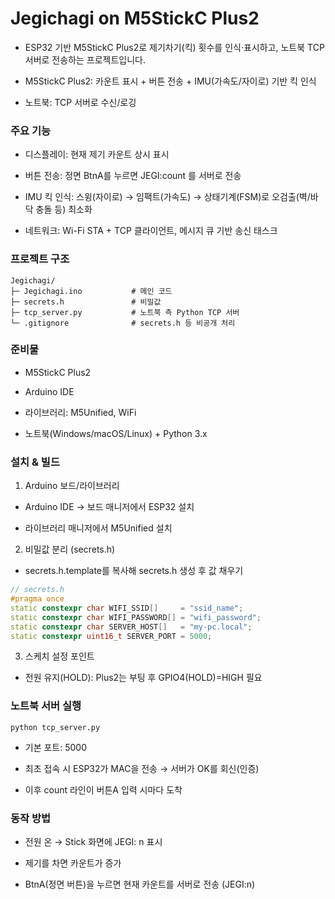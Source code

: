 # Jegichagi on M5StickC Plus2

- ESP32 기반 M5StickC Plus2로 제기차기(킥) 횟수를 인식·표시하고, 노트북 TCP 서버로 전송하는 프로젝트입니다.

- M5StickC Plus2: 카운트 표시 + 버튼 전송 + IMU(가속도/자이로) 기반 킥 인식

- 노트북: TCP 서버로 수신/로깅

### 주요 기능

- 디스플레이: 현재 제기 카운트 상시 표시

- 버튼 전송: 정면 BtnA를 누르면 JEGI:count 를 서버로 전송

- IMU 킥 인식: 스윙(자이로) → 임팩트(가속도) → 상태기계(FSM)로 오검출(벽/바닥 충돌 등) 최소화

- 네트워크: Wi-Fi STA + TCP 클라이언트, 메시지 큐 기반 송신 태스크


### 프로젝트 구조
```
Jegichagi/
├─ Jegichagi.ino           # 메인 코드
├─ secrets.h               # 비밀값
├─ tcp_server.py           # 노트북 측 Python TCP 서버
└─ .gitignore              # secrets.h 등 비공개 처리
```

### 준비물

- M5StickC Plus2

- Arduino IDE

- 라이브러리: M5Unified, WiFi

- 노트북(Windows/macOS/Linux) + Python 3.x

### 설치 & 빌드
1) Arduino 보드/라이브러리

- Arduino IDE → 보드 매니저에서 ESP32 설치

- 라이브러리 매니저에서 M5Unified 설치

2) 비밀값 분리 (secrets.h)

- secrets.h.template를 복사해 secrets.h 생성 후 값 채우기

```cpp
// secrets.h
#pragma once
static constexpr char WIFI_SSID[]     = "ssid_name";
static constexpr char WIFI_PASSWORD[] = "wifi_password";
static constexpr char SERVER_HOST[]   = "my-pc.local";
static constexpr uint16_t SERVER_PORT = 5000;
```

3) 스케치 설정 포인트

- 전원 유지(HOLD): Plus2는 부팅 후 GPIO4(HOLD)=HIGH 필요


### 노트북 서버 실행

```
python tcp_server.py
```

- 기본 포트: 5000

- 최초 접속 시 ESP32가 MAC을 전송 → 서버가 OK를 회신(인증)

- 이후 count 라인이 버튼A 입력 시마다 도착


### 동작 방법

- 전원 온 → Stick 화면에 JEGI: n 표시

- 제기를 차면 카운트가 증가

- BtnA(정면 버튼)을 누르면 현재 카운트를 서버로 전송 (JEGI:n)